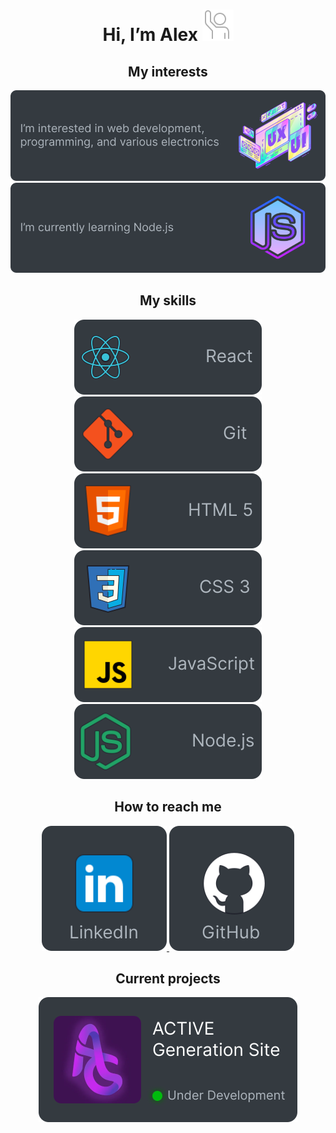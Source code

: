 <div align="center">
    <h1>Hi, I’m Alex <img height="50" src="./images/hello.png" alt="Hello image" /></h1>
</div>

<div align="center">
    <h2>My interests</h2>
</div>
<div align="center">
<div align="center">
    <a href="#">
        <img src="./images/interests/InterestsBlock1.svg" alt="Interest 1" />
    </a>
    <a href="#">
        <img src="./images/interests/InterestsBlock2.svg" alt="Interest 2" />
    </a>
</div>

<div align="center">
    <h2>My skills</h2>
</div>
<div align="center">
    <a href="https://react.dev/">
        <img src="./images/skills/SkillsBlock1.svg" alt="React" title="React" />
    </a>
    <a href="https://git-scm.com/">
        <img src="./images/skills/SkillsBlock2.svg" alt="Git" title="Git" />
    </a>
    <a href="https://developer.mozilla.org/en-US/docs/Glossary/HTML5">
        <img src="./images/skills/SkillsBlock3.svg" alt="HTML 5" title="HTML 5" />
    </a>
</div>
<div align="center">
    <a href="https://developer.mozilla.org/en-US/docs/Web/CSS">
        <img src="./images/skills/SkillsBlock4.svg" alt="CSS3" title="CSS3" />
    </a>
    <a href="https://en.wikipedia.org/wiki/JavaScript">
        <img src="./images/skills/SkillsBlock5.svg" alt="JavaScript" title="JavaScript" />
    </a>
    <a href="https://nodejs.org/">
        <img src="./images/skills/SkillsBlock6.svg" alt="Node.js" title="Node.js" />
    </a>
</div>

<div align="center">
    <h2>How to reach me</h2>
</div>
<div align="center">
    <a href="https://www.linkedin.com/in/oleksii-kobylianskyi-developer/">
        <img src="./images/contacts/Contact1.svg" alt="LinkedIn Logo" />
    </a>
    <a href="https://github.com/AlexProgrammer1234">
        <img src="./images/contacts/Contact2.svg" alt="GitHub Logo" />
    </a>
    <!-- <a href="#"><img src="./images/contacts/Contact3.svg" alt="Gmail Logo" /></a> -->
</div>

<div align="center">
    <h2>Current projects</h2>
</div>
<div align="center">
    <a href="https://active-g-site-development.onrender.com/">
        <img src="./images/projects/Activeg.svg" alt="Project Image" />
    </a>
</div>
